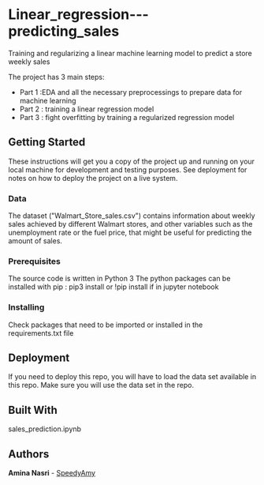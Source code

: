 # Linear_regression---predicting_sales
Training and regularizing a linear machine learning model to predict a store weekly sales

The project has 3 main steps:
* Part 1 :EDA and all the necessary preprocessings to prepare data for machine learning
* Part 2 : training a linear regression model 
* Part 3 : fight overfitting by training a regularized regression model

## Getting Started

These instructions will get you a copy of the project up and running on your local machine for development and testing purposes. 
See deployment for notes on how to deploy the project on a live system.

### Data

The dataset ("Walmart_Store_sales.csv") contains information about weekly sales achieved by different Walmart stores, and other variables such as the unemployment rate or the fuel price, that might be useful for predicting the amount of sales. 

### Prerequisites

The source code is written in Python 3
The python packages can be installed with pip : pip3 install or !pip install if in jupyter notebook

### Installing

Check packages that need to be imported or installed in the requirements.txt file 

## Deployment

If you need to deploy this repo, you will have to load the data set available in this repo. 
Make sure you will use the data set in the repo.

## Built With

sales_prediction.ipynb

## Authors

**Amina Nasri** - [SpeedyAmy](https://github.com/SpeedyAmy)



